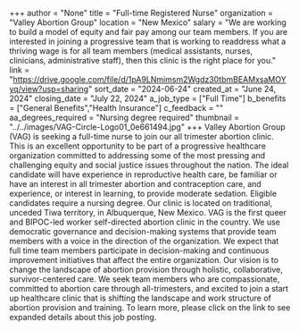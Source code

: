 +++
author = "None"
title = "Full-time Registered Nurse"
organization = "Valley Abortion Group"
location = "New Mexico"
salary = "We are working to build a model of equity and fair pay among our team members. If you are interested in joining a progressive team that is working to readdress what a thriving wage is for all team members (medical assistants, nurses, clinicians, administrative staff), then this clinic is the right place for you."
link = "https://drive.google.com/file/d/1pA9LNmimsm2Wgdz30tbmBEAMxsaMOYyq/view?usp=sharing"
sort_date = "2024-06-24"
created_at = "June 24, 2024"
closing_date = "July 22, 2024"
a_job_type = ["Full Time"]
b_benefits = ["General Benefits","Health Insurance"]
c_feedback = ""
aa_degrees_required = "Nursing degree required"
thumbnail = "../../images/VAG-Circle-Logo01_0e661494.jpg"
+++
Valley Abortion Group (VAG) is seeking a full-time nurse to join our all trimester abortion clinic. This is an excellent opportunity to be part of a progressive healthcare organization committed to addressing some of the most pressing and challenging equity and social justice issues throughout the nation. The ideal candidate will have experience in reproductive health care, be familiar or have an interest in all trimester abortion and contraception care, and experience, or interest in learning, to provide moderate sedation. Eligible candidates require a nursing degree. Our clinic is located on traditional, unceded Tiwa territory, in Albuquerque, New Mexico. VAG is the first queer and BIPOC-led worker self-directed abortion clinic in the country. We use democratic governance and decision-making systems that provide team members with a voice in the direction of the organization. We expect that full time team members participate in decision-making and continuous improvement initiatives that affect the entire organization. Our vision is to change the landscape of abortion provision through holistic, collaborative,
survivor-centered care. We seek team members who are compassionate, committed to abortion care through all-trimesters, and excited to join a start up healthcare clinic that is shifting the landscape and work structure of abortion provision and training. To learn more, please click on the link to see expanded details about this job posting.